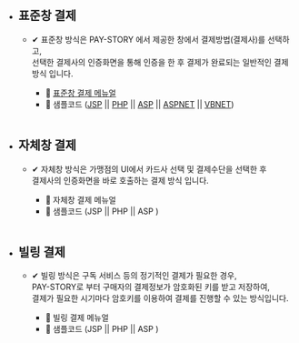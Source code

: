 >
<br>

- ##  표준창 결제 
   - ✔ 표준창 방식은 PAY-STORY 에서 제공한 창에서 결제방법(결제사)를 선택하고,<br>
선택한 결제사의 인증화면을 통해 인증을 한 후 결제가 완료되는 일반적인 결제 방식 입니다.

      - 📕 [표준창 결제 메뉴얼](https://github.com/B-Kid/B-Kid.github.io/wiki/%ED%91%9C%EC%A4%80%EC%B0%BD-%EA%B2%B0%EC%A0%9C-%EB%A9%94%EB%89%B4%EC%96%BC) 
      - 🔗 샘플코드 ([JSP](https://docs.google.com/uc?export=download&id=11mmgrh3M4-vKELuGVI_s6vTSsF9Usw3P) || [PHP](https://docs.google.com/uc?export=download&id=141dxdT0mvZxpgToAJJoRy8h8z573BZ28) || [ASP](https://docs.google.com/uc?export=download&id=1Y-3DhXI0ubjks0hddkxCqw_5_my8ZfdU) || [ASPNET](https://docs.google.com/uc?export=download&id=1Z-T9qayH6bbEC6FPgwj-OLdJ5eR4vLbw) || [VBNET](https://docs.google.com/uc?export=download&id=https://drive.google.com/file/d/1ze9NiVVoLCROFIgTYBJgYwnE2rWTwkW7/view?usp=share_link))



  <br>

- ## 자체창 결제
  - ✔ 자체창 방식은 가맹점의 UI에서 카드사 선택 및 결제수단을 선택한 후 <br> 결제사의 인증화면을 바로 호출하는 결제 방식 입니다.
  
     - 📗  자체창 결제 메뉴얼 
     - 🔗 샘플코드 (JSP || PHP || ASP )



  <br>

-  ## 빌링 결제
   - ✔ 빌링 방식은 구독 서비스 등의 정기적인 결제가 필요한 경우,<br> PAY-STORY로 부터 구매자의 결제정보가 암호화된 키를 받고 저장하여,<br> 결제가 필요한 시기마다 암호키를 이용하여 결제를 진행할 수 있는 방식입니다.
   
      - 📒  빌링 결제 메뉴얼 
      - 🔗 샘플코드 (JSP || PHP || ASP )


